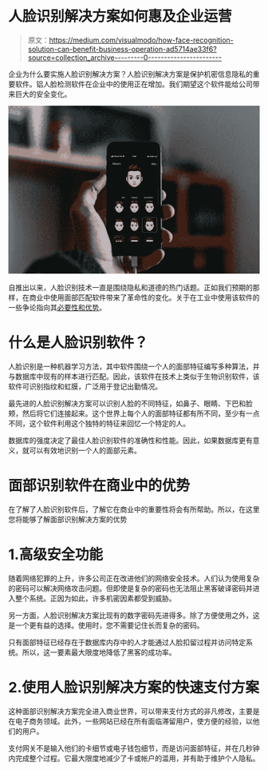 # 人脸识别解决方案如何惠及企业运营

> 原文：<https://medium.com/visualmodo/how-face-recognition-solution-can-benefit-business-operation-ad5714ae33f6?source=collection_archive---------0----------------------->

企业为什么要实施人脸识别解决方案？人脸识别解决方案是保护机密信息隐私的重要软件。铝人脸检测软件在企业中的使用正在增加。我们期望这个软件能给公司带来巨大的安全变化。

![](img/70560d9e0b0b6458fb1cdd7dca3f891a.png)

自推出以来，人脸识别技术一直是围绕隐私和道德的热门话题。正如我们预期的那样，在商业中使用面部匹配软件带来了革命性的变化。关于在工业中使用该软件的一些争论指向其[必要性和优势](https://visualmodo.com/7-must-dos-when-you-hunt-for-web-design-company/)。

# 什么是人脸识别软件？

人脸识别是一种机器学习方法，其中软件围绕一个人的面部特征编写多种算法，并与数据库中现有的样本进行匹配。因此，该软件在技术上类似于生物识别软件，该软件可识别指纹和虹膜，广泛用于登记出勤情况。

最先进的人脸识别解决方案可以识别人脸的不同特征，如鼻子、眼睛、下巴和脸颊，然后将它们连接起来。这个世界上每个人的面部特征都有所不同，至少有一点不同，这个软件利用这个独特的特征来回忆一个特定的人。

数据库的强度决定了最佳人脸识别软件的准确性和性能。因此，如果数据库更有意义，就可以有效地识别一个人的面部元素。

# 面部识别软件在商业中的优势

在了解了人脸识别软件后，了解它在商业中的重要性将会有所帮助。所以，在这里您将能够了解面部识别解决方案的优势

# 1.高级安全功能

随着网络犯罪的上升，许多公司正在改进他们的网络安全技术。人们认为使用复杂的密码可以解决网络攻击问题。但即使是复杂的密码也无法阻止黑客破译密码并进入整个系统。正因为如此，许多机密因素都受到威胁。

另一方面，人脸识别解决方案比现有的数字密码先进得多。除了方便使用之外，这是一个更有益的选择。使用时，您不需要记住长而复杂的密码。

只有面部特征已经存在于数据库内存中的人才能通过人脸扣留过程并访问特定系统。所以，这一要素最大限度地降低了黑客的成功率。

# 2.使用人脸识别解决方案的快速支付方案

这种面部识别解决方案完全进入商业世界，可以带来支付方式的非凡修改，主要是在电子商务领域。此外，一些网站已经在所有面临滞留用户，使方便的经验，以他们的用户。

支付网关不是输入他们的卡细节或电子钱包细节，而是访问面部特征，并在几秒钟内完成整个过程。它最大限度地减少了卡或帐户的滥用，并有助于维护个人隐私。